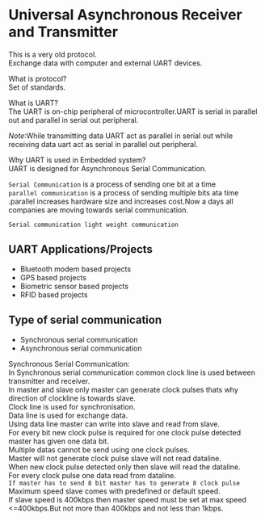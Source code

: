 # Universal Asynchronous Receiver and Transmitter  

This is a very old protocol.   
Exchange data with computer and external UART devices. 
 
What is protocol?   
Set of standards.   
 
What is UART?  
The UART is on-chip peripheral of microcontroller.UART is serial in parallel out and parallel in serial out peripheral.   

*Note*:While transmitting data UART act as parallel in serial out while receiving data uart act as serial in parallel out peripheral.   

Why UART is used in Embedded system?  
UART is designed for Asynchronous Serial Communication.    

`Serial Communication` is a process of sending one bit at a time    
`parallel communication` is a process of sending multiple bits ata time .parallel increases hardware size and increases cost.Now a days all companies are moving towards serial communication.      
 
`Serial communication light weight communication` 

## UART Applications/Projects

- Bluetooth modem based projects
- GPS based projects
- Biometric sensor based projects
- RFID based projects

## Type of serial communication

- Synchronous serial communication
- Asynchronous serial communication

Synchronous Serial Communication:  
In Synchronous serial communication common clock line is used between transmitter and receiver.  
In master and slave only master can generate clock pulses thats why direction of clockline is towards slave.   
Clock line is used for synchronisation.  
Data line is used for exchange data.  
Using data line master can write into slave and read from slave.   
For every bit new clock pulse is required for one clock pulse detected master has given one data bit.  
Multiple datas cannot be send using one clock pulses.  
Master will not generate clock pulse slave will not read dataline.  
When new clock pulse detected only then slave will read the dataline.  
For every clock pulse one data read from dataline.  
`If master has to send 8 bit master has to generate 8 clock pulse`  
Maximum speed slave comes with predefined or default speed.  
If slave speed is 400kbps then master speed must be set at max speed <=400kbps.But not more than 400kbps and not less than 1kbps.  
 
